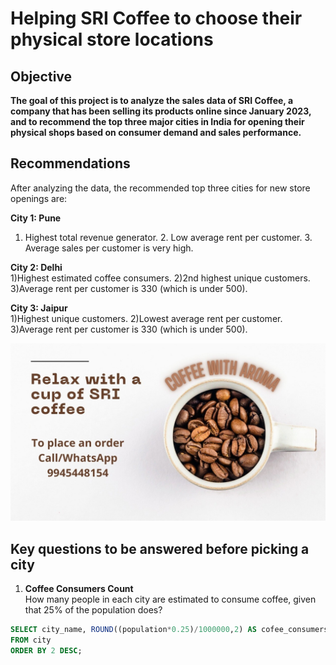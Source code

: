 # Helping SRI Coffee to choose their physical store locations
## Objective
**The goal of this project is to analyze the sales data of SRI Coffee, a company that has been selling its products online since January 2023, and to recommend the top three major cities in India for opening their physical shops based on consumer demand and sales performance.**

## Recommendations
After analyzing the data, the recommended top three cities for new store openings are:

**City 1: Pune**  
1. Highest total revenue generator.                                                                                                                                      2. Low average rent per customer.                                                                                                                                        3. Average sales per customer is very high. 

**City 2: Delhi**  
1)Highest estimated coffee consumers. 
2)2nd highest unique customers.
3)Average rent per customer is 330 (which is under 500).

**City 3: Jaipur**  
1)Highest unique customers. 
2)Lowest average rent per customer.
3)Average rent per customer is 330 (which is under 500).

![Company Logo](https://github.com/TanvirRaihanKhan/Helping-a-Coffee-Shop-to-expand-their-business-with-help-of-SQL/blob/main/cofee_store.jpg)

## Key questions to be answered before picking a city 
1. **Coffee Consumers Count**  
   How many people in each city are estimated to consume coffee, given that 25% of the population does?
```sql
SELECT city_name, ROUND((population*0.25)/1000000,2) AS cofee_consumers_in_millions, city_rank
FROM city
ORDER BY 2 DESC;
```
   


